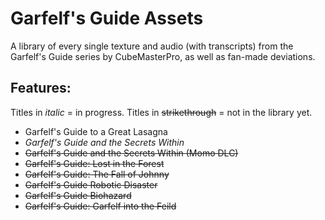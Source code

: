 # Garfelf's Guide Assets
A library of every single texture and audio (with transcripts) from the Garfelf's Guide series by CubeMasterPro, as well as fan-made deviations.

## Features:

Titles in _italic_ = in progress. Titles in ~~strikethrough~~ = not in the library yet.

- Garfelf's Guide to a Great Lasagna
- _Garfelf's Guide and the Secrets Within_
- ~~Garfelf's Guide and the Secrets Within (Momo DLC)~~
- ~~Garfelf's Guide: Lost in the Forest~~
- ~~Garfelf's Guide: The Fall of Johnny~~
- ~~Garfelf's Guide Robotic Disaster~~
- ~~Garfelf's Guide Biohazard~~
- ~~Garfelf's Guide: Garfelf into the Feild~~
